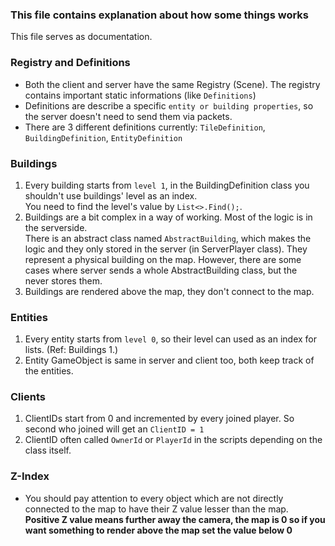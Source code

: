 ### This file contains explanation about how some things works
This file serves as documentation.

### Registry and Definitions
- Both the client and server have the same Registry (Scene). The registry contains important static informations (like `Definitions`)
- Definitions are describe a specific `entity or building properties`, so the server doesn't need to send them via packets.
- There are 3 different definitions currently: `TileDefinition`, `BuildingDefinition`, `EntityDefinition`

### Buildings
1. Every building starts from `level 1`, in the BuildingDefinition class you shouldn't use buildings' level as an index.<br>
You need to find the level's value by `List<>.Find();`.
2. Buildings are a bit complex in a way of working. Most of the logic is in the serverside.<br>
   There is an abstract class named `AbstractBuilding`, which makes the logic and they only stored in the server (in ServerPlayer class).
   They represent a physical building on the map. However, there are some cases where server sends a whole AbstractBuilding class, but the<br>
   never stores them.
3. Buildings are rendered above the map, they don't connect to the map.

### Entities
1. Every entity starts from `level 0`, so their level can used as an index for lists. (Ref: Buildings 1.)
2. Entity GameObject is same in server and client too, both keep track of the entities.

### Clients
1. ClientIDs start from 0 and incremented by every joined player. So second who joined will get an `ClientID = 1`
2. ClientID often called `OwnerId` or `PlayerId` in the scripts depending on the class itself.

### Z-Index
- You should pay attention to every object which are not directly connected to the map to have their Z value lesser than the map.<br>
  **Positive Z value means further away the camera, the map is 0 so if you want something to render above the map set the value below 0**
